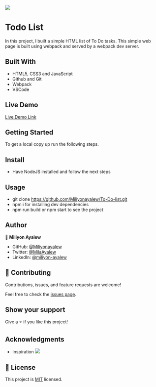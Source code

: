 ![](https://img.shields.io/badge/Microverse-blueviolet)

# Todo List
In this project, I built a simple HTML list of To Do tasks. This simple web page is built using webpack and served by a webpack dev server.

## Built With
- HTML5, CSS3 and JavaScript
- Github and Git
- Webpack
- VSCode
## Live Demo 

[Live Demo Link](https://miliyonayalew.github.io/To-Do-list/)

## Getting Started
To get a local copy up run the following steps.

## Install
- Have NodeJS installed and follow the next steps

## Usage
- git clone https://github.com/Miliyonayalew/To-Do-list.git
- npm i for installing dev dependencies
- npm run build or npm start to see the project

## Author

👤 **Miliyon Ayalew**

- GitHub: [@Miliyonayalew](https://github.com/Miliyonayalew/)
- Twitter: [@MilaAyalew](https://twitter.com/MilaAyalew)
- LinkedIn: [@miliyon-ayalew](https://www.linkedin.com/in/miliyon-ayalew-210808131/)


## 🤝 Contributing

Contributions, issues, and feature requests are welcome!

Feel free to check the [issues page](../../issues/).

## Show your support

Give a ⭐️ if you like this project!

## Acknowledgments

- Inspiration ![](https://img.shields.io/badge/Microverse-blueviolet)


## 📝 License

This project is [MIT](./LICENSE) licensed.
